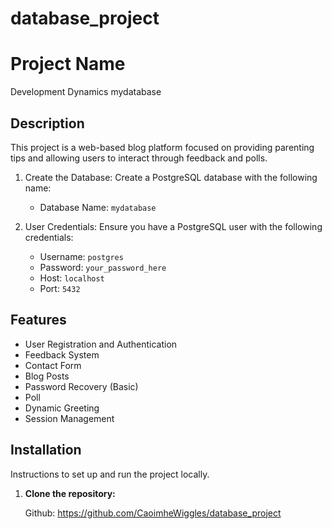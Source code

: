 # database_project

# Project Name
Development Dynamics 
mydatabase 

## Description

This project is a web-based blog platform focused on providing parenting tips and allowing users to interact through feedback and polls.


1. Create the Database: Create a PostgreSQL database with the following name:
   - Database Name: `mydatabase`

2. User Credentials: Ensure you have a PostgreSQL user with the following credentials:
   - Username: `postgres`
   - Password: `your_password_here`
   - Host: `localhost`
   - Port: `5432`

## Features

- User Registration and Authentication
- Feedback System
- Contact Form
- Blog Posts
- Password Recovery (Basic)
- Poll
- Dynamic Greeting
- Session Management



## Installation

Instructions to set up and run the project locally.

1. **Clone the repository:**

   Github: https://github.com/CaoimheWiggles/database_project

 
